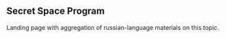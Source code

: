 Secret Space Program
--------------------

Landing page with aggregation of russian-language materials on this topic.
